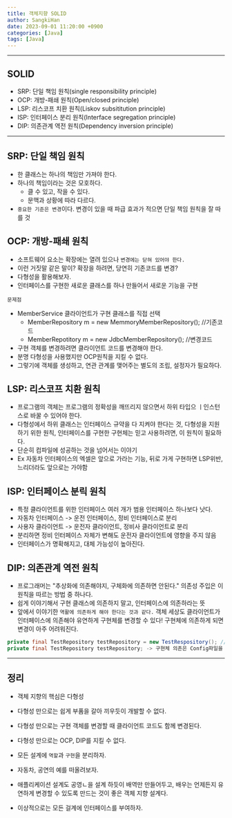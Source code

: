 ```yaml
---
title: 객체지향 SOLID
author: SangkiHan
date: 2023-09-01 11:20:00 +0900
categories: [Java]
tags: [Java]
---
```

------------

## SOLID

+ SRP: 단일 책임 원칙(single responsibility principle)
+ OCP: 개방-패쇄 원칙(Open/closed principle)
+ LSP: 리스코프 치환 원칙(Liskov subsititution principle)
+ ISP: 인터페이스 분리 원칙(Interface segregation principle)
+ DIP: 의존관계 역전 원칙(Dependency inversion principle)

------------

## SRP: 단일 책임 원칙
+ 한 클래스는 하나의 책임만 가져야 한다.
+ 하나의 책임이라는 것은 모호하다.
    + 클 수 있고, 작을 수 있다.
    + 문맥과 상황에 따라 다르다.
+ ```중요한 기준은 변경```이다. 변경이 있을 때 파급 효과가 적으면 단일 책임 원칙을 잘 따를 것

## OCP: 개방-패쇄 원칙
+ 소프트웨어 요소는 확장에는 열려 있으나 ```변경에는 닫혀 있어야 한다.```
+ 이런 거짓말 같은 말이? 확장을 하려면, 당연히 기존코드를 변경?
+ 다형성을 활용해보자.
+ 인터페이스를 구현한 새로운 클래스를 하나 만들어서 새로운 기능을 구현

```문제점```
+ MemberService 클라이언트가 구현 클래스를 직접 선택
    + MemberRepository m = new MemmoryMemberRepository(); //기존코드
    + MemberRepotitory m = new JdbcMemberRepository(); //변경코드
+ 구현 객체를 변경하려면 클라이언트 코드를 변경해야 한다.
+ 분명 다형성을 사용했지만 OCP원칙을 지킬 수 없다.
+ 그렇기에 객체를 생성하고, 연관 관계를 맺어주는 별도의 조립, 설정자가 필요하다.

## LSP: 리스코프 치환 원칙
+ 프로그램의 객체는 프로그램의 정확성을 깨뜨리지 않으면서 하위 타입으 ㅣ인스턴스로 바꿀 수 있어야 한다.
+ 다형성에서 하위 클래스는 인터페이스 규약을 다 지켜야 한다는 것, 다형성을 지원하기 위한 원칙, 인터페이스를 구현한 구현체는 믿고 사용하려면, 이 원칙이 필요하다.
+ 단순히 컴파일에 성공하는 것을 넘어서는 이야기
+ Ex 자동차 인터페이스의 엑셀은 앞으로 가라는 기능, 뒤로 가게 구현하면 LSP위반, 느리더라도 앞으로는 가야함

## ISP: 인터페이스 분릭 원칙
+ 특정 클라이언트를 위한 인터페이스 여러 개가 범용 인터페이스 하나보다 낫다.
+ 자동차 인터페이스 -> 운전 인터페이스, 정비 인터페이스로 분리
+ 사용자 클라이언트 -> 운전자 클라이언트, 정비사 클라이언트로 분리
+ 분리하면 정비 인터페이스 자체가 변해도 운전자 클라이언트에 영향을 주지 않음
+ 인터페이스가 명확해지고, 대체 가능성이 높아진다.

## DIP: 의존관계 역전 원칙
+ 프로그래머는 "추상화에 의존해야지, 구체화에 의존하면 안된다." 의존성 주입은 이 원칙을 따르는 방법 중 하나다.
+ 쉽게 이야기해서 구현 클래스에 의존하지 말고, 인터페이스에 의존하라는 뜻
+ 앞에서 이야기한 ```역활에 의존하게 해야 한다는 것과 같다.``` 객체 세상도 클라이언트가 인터페이스에 의존해야 유연하게 구현체를 변경할 수 있다! 구현체에 의존하게 되면 변경이 아주 어려워진다.
``` java
private final TestRepository testRepository = new TestRespository(); //이처럼 인터페이스뿐만아니라 구현체에 의존하게 하면 안된다. Service에서는 구현체에까지 관리하게 해서는 안된다.
private final TestRepository testRepository; -> 구현체 의존은 Config파일을 만들어 따로 관리해야한다
```
------------

## 정리
+ 객체 지향의 핵심은 다형성
+ 다형성 만으로는 쉽게 부품을 갈아 끼우듯이 개발할 수 없다.
+ 다형성 만으로는 구현 객체를 변경할 때 클라이언트 코드도 함께 변경된다.
+ 다형성 만으로는 OCP, DIP를 지킬 수 없다.

+ 모든 설계에 ```역할```과 ```구현```을 분리하자.
+ 자동차, 공연의 예를 떠올려보자.
+ 애플리케이션 설계도 공영ㄴ을 설계 하듯이 배역만 만들어두고, 배우는 언제든지 유연하게 변경할 수 있도록 만드는 것이 좋은 객체 지향 설계다.
+ 이상적으로는 모든 걸계에 인터페이스를 부여하자.
